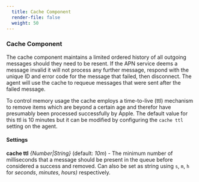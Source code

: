 ```yaml
---
  title: Cache Component
  render-file: false
  weight: 50
---
```


### Cache Component

The cache component maintains a limited ordered history of all outgoing messages should they need to be resent. 
If the APN service deems a message invalid it will not process any further message, respond with the unique ID 
and error code for the message that failed, then disconnect. The agent will use the cache to requeue messages 
that were sent after the failed message.

To control memory usage the cache employs a time-to-live (ttl) mechanism to remove items which are beyond a 
certain age and therefor have presumably been processed successfully by Apple. The default value for this
ttl is 10 minutes but it can be modified by configuring the `cache ttl` setting on the agent.

#### Settings

**cache ttl** _{Number|String}_ (default: _10m_) - The minimum number of milliseconds that a message should be present in the queue before
considered a success and removed.  Can also be set as string using `s`, `m`, `h` for _seconds_, _minutes_, _hours)_ respectively.
